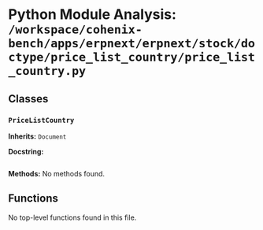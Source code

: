 # Python Module Analysis: `/workspace/cohenix-bench/apps/erpnext/erpnext/stock/doctype/price_list_country/price_list_country.py`

## Classes

### `PriceListCountry`
**Inherits:** `Document`


**Docstring:**
```

```

**Methods:**
No methods found.




## Functions

No top-level functions found in this file.
